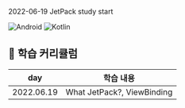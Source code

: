 2022-06-19
JetPack study start

![Android](https://img.shields.io/badge/Android-3DDC84?style=for-the-badge&logo=android&logoColor=white)
![Kotlin](https://img.shields.io/badge/kotlin-%230095D5.svg?style=for-the-badge&logo=kotlin&logoColor=white) 
## 🍎 학습 커리큘럼

| day  |학습 내용|
| ------  |----------- |
| 2022.06.19  | What JetPack?, ViewBinding|
